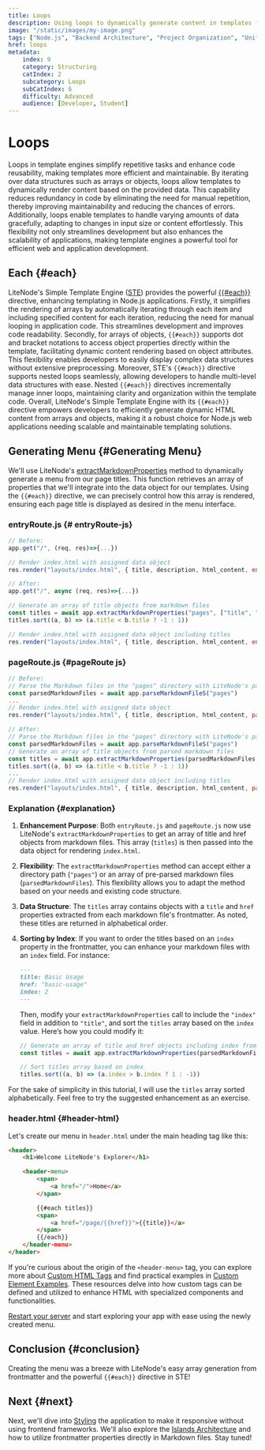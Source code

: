 ```yaml
---
title: Loops
description: Using loops to dynamically generate content in templates for a scalable architecture
image: "/static/images/my-image.png"
tags: ["Node.js", "Backend Architecture", "Project Organization", "Unified System", "Loops", "LiteNode", "Template Rendering", "Dynamic Content"]
href: loops
metadata:
    index: 9
    category: Structuring
    catIndex: 2
    subcategory: Loops
    subCatIndex: 6
    difficulty: Advanced
    audience: [Developer, Student]
---
```


# Loops

Loops in template engines simplify repetitive tasks and enhance code reusability, making templates more efficient and maintainable. By iterating over data structures such as arrays or objects, loops allow templates to dynamically render content based on the provided data. This capability reduces redundancy in code by eliminating the need for manual repetition, thereby improving maintainability and reducing the chances of errors. Additionally, loops enable templates to handle varying amounts of data gracefully, adapting to changes in input size or content effortlessly. This flexibility not only streamlines development but also enhances the scalability of applications, making template engines a powerful tool for efficient web and application development.

## Each {#each}

LiteNode's Simple Template Engine ([STE](https://litenode.pages.dev/docs/rendering-templates/)) provides the powerful [{{#each}}](https://litenode.pages.dev/docs/rendering-templates/#each) directive, enhancing templating in Node.js applications. Firstly, it simplifies the rendering of arrays by automatically iterating through each item and including specified content for each iteration, reducing the need for manual looping in application code. This streamlines development and improves code readability. Secondly, for arrays of objects, `{{#each}}` supports dot and bracket notations to access object properties directly within the template, facilitating dynamic content rendering based on object attributes. This flexibility enables developers to easily display complex data structures without extensive preprocessing. Moreover, STE's `{{#each}}` directive supports nested loops seamlessly, allowing developers to handle multi-level data structures with ease. Nested `{{#each}}` directives incrementally manage inner loops, maintaining clarity and organization within the template code. Overall, LiteNode's Simple Template Engine with its `{{#each}}` directive empowers developers to efficiently generate dynamic HTML content from arrays and objects, making it a robust choice for Node.js web applications needing scalable and maintainable templating solutions.

## Generating Menu {#Generating Menu}

We'll use LiteNode's [extractMarkdownProperties](https://litenode.pages.dev/docs/markdown/#extract-markdown-properties) method to dynamically generate a menu from our page titles. This function retrieves an array of properties that we'll integrate into the data object for our templates. Using the `{{#each}}` directive, we can precisely control how this array is rendered, ensuring each page title is displayed as desired in the menu interface.

### entryRoute.js {# entryRoute-js}

```js
// Before:
app.get("/", (req, res)=>{...})

// Render index.html with assigned data object
res.render("layouts/index.html", { title, description, html_content, entryRoute: true })

// After:
app.get("/", async (req, res)=>{...})

// Generate an array of title objects from markdown files
const titles = await app.extractMarkdownProperties("pages", ["title", "href"])
titles.sort((a, b) => (a.title < b.title ? -1 : 1))

// Render index.html with assigned data object including titles
res.render("layouts/index.html", { title, description, html_content, entryRoute: true, titles })
```

### pageRoute.js {#pageRoute js}

```js
// Before:
// Parse the Markdown files in the "pages" directory with LiteNode's parseMarkdownFileS method
const parsedMarkdownFiles = await app.parseMarkdownFileS("pages")
...
// Render index.html with assigned data object
res.render("layouts/index.html", { title, description, html_content, pageRoute: true })

// After:
// Parse the Markdown files in the "pages" directory with LiteNode's parseMarkdownFileS method
const parsedMarkdownFiles = await app.parseMarkdownFileS("pages")
// Generate an array of title objects from parsed markdown files
const titles = await app.extractMarkdownProperties(parsedMarkdownFiles, ["title", "href"])
titles.sort((a, b) => (a.title < b.title ? -1 : 1))
...
// Render index.html with assigned data object including titles
res.render("layouts/index.html", { title, description, html_content, pageRoute: true, titles })
```

### Explanation {#explanation}

1. **Enhancement Purpose**: Both `entryRoute.js` and `pageRoute.js` now use LiteNode's `extractMarkdownProperties` to get an array of title and href objects from markdown files. This array (`titles`) is then passed into the data object for rendering `index.html`.

2. **Flexibility**: The `extractMarkdownProperties` method can accept either a directory path (`"pages"`) or an array of pre-parsed markdown files (`parsedMarkdownFiles`). This flexibility allows you to adapt the method based on your needs and existing code structure.

3. **Data Structure**: The `titles` array contains objects with a `title` and `href` properties extracted from each markdown file's frontmatter. As noted, these titles are returned in alphabetical order.

4. **Sorting by Index**: If you want to order the titles based on an `index` property in the frontmatter, you can enhance your markdown files with an `index` field. For instance:

    ```markdown
    ---
    title: Basic Usage
    href: "basic-usage"
    index: 2
    ---
    ```

    Then, modify your `extractMarkdownProperties` call to include the `"index"` field in addition to `"title"`, and sort the `titles` array based on the `index` value. Here’s how you could modify it:

    ```js
    // Generate an array of title and href objects including index from parsed markdown files
    const titles = await app.extractMarkdownProperties(parsedMarkdownFiles, ["title", "href", "index"])

    // Sort titles array based on index
    titles.sort((a, b) => (a.index > b.index ? 1 : -1))
    ```

For the sake of simplicity in this tutorial, I will use the `titles` array sorted alphabetically. Feel free to try the suggested enhancement as an exercise.

### header.html {#header-html}

Let's create our menu in `header.html` under the main heading tag like this:

```html
<header>
	<h1>Welcome LiteNode's Explorer</h1>

	<header-menu>
		<span>
			<a href="/">Home</a>
		</span>

		{{#each titles}}
		<span>
			<a href="/page/{{href}}">{{title}}</a>
		</span>
		{{/each}}
	</header-menu>
</header>
```

If you're curious about the origin of the `<header-menu>` tag, you can explore more about [Custom HTML Tags](https://matthewjamestaylor.com/custom-tags) and find practical examples in [Custom Element Examples](https://matthewjamestaylor.com/custom-element-examples). These resources delve into how custom tags can be defined and utilized to enhance HTML with specialized components and functionalities.

[Restart your server](/tutorial/one-for-all#restart-server) and start exploring your app with ease using the newly created menu.

## Conclusion {#conclusion}

Creating the menu was a breeze with LiteNode's easy array generation from frontmatter and the powerful `{{#each}}` directive in STE!

## Next {#next}

Next, we'll dive into [Styling](/tutorial/html-attributes) the application to make it responsive without using frontend frameworks. We'll also explore the [Islands Architecture](https://jasonformat.com/islands-architecture/) and how to utilize frontmatter properties directly in Markdown files. Stay tuned!
